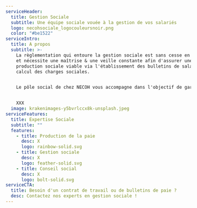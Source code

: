 ```yaml
---
serviceHeader:
  title: Gestion Sociale
  subtitle: Une équipe sociale vouée à la gestion de vos salariés
  logo: necohsociale_logocouleursnoir.png
  color: "#be1522"
serviceIntro:
  title: A propos
  subtitle: >-
    La règlementation qui entoure la gestion sociale est sans cesse en évolution
    et nécessite une maîtrise & une veille constante afin d'assurer une
    production sociale viable via l'établissement des bulletins de salaire et le
    calcul des charges sociales.


    Le pôle social de chez NECOH vous accompagne dans l'objectif de garantir et optimiser la gestion de votre personnel. Nous vous apportons et mettons à disposition notre expertise en matière de production sociale et de conseil en ressources humaines.


    XXX
  image: krakenimages-y5bvrlccx8k-unsplash.jpeg
serviceFeatures:
  title: Expertise Sociale
  subtitle: ""
  features:
    - title: Production de la paie
      desc: X
      logo: rainbow-solid.svg
    - title: Gestion sociale
      desc: X
      logo: feather-solid.svg
    - title: Conseil social
      desc: X
      logo: bolt-solid.svg
serviceCTA:
  title: Besoin d'un contrat de travail ou de bulletins de paie ?
  desc: Contactez nos experts en gestion sociale !
---
```

